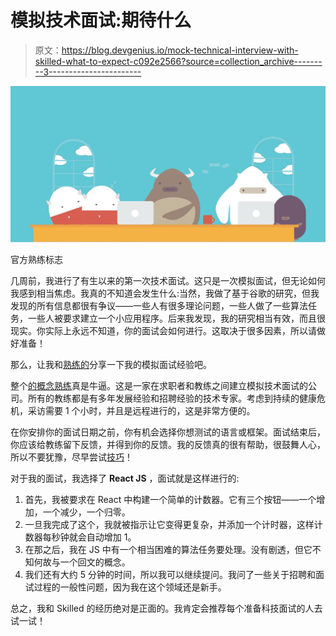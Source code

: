 # 模拟技术面试:期待什么

> 原文：<https://blog.devgenius.io/mock-technical-interview-with-skilled-what-to-expect-c092e2566?source=collection_archive---------3----------------------->

![](img/8bd069e5651570a1b36588f8f06ebed7.png)

官方熟练标志

几周前，我进行了有生以来的第一次技术面试。这只是一次模拟面试，但无论如何我感到相当焦虑。我真的不知道会发生什么:当然，我做了基于谷歌的研究，但我发现的所有信息都很有争议——一些人有很多理论问题，一些人做了一些算法任务，一些人被要求建立一个小应用程序。后来我发现，我的研究相当有效，而且很现实。你实际上永远不知道，你的面试会如何进行。这取决于很多因素，所以请做好准备！

那么，让我和[熟练的](https://www.skilledinc.com/)分享一下我的模拟面试经验吧。

整个[的概念熟练](https://www.skilledinc.com/)真是牛逼。这是一家在求职者和教练之间建立模拟技术面试的公司。所有的教练都是有多年发展经验和招聘经验的技术专家。考虑到持续的健康危机，采访需要 1 个小时，并且是远程进行的，这是非常方便的。

在你安排你的面试日期之前，你有机会选择你想测试的语言或框架。面试结束后，你应该给教练留下反馈，并得到你的反馈。我的反馈真的很有帮助，很鼓舞人心，所以不要犹豫，尽早尝试[技巧](https://www.skilledinc.com/)！

对于我的面试，我选择了 **React JS** ，面试就是这样进行的:

1.  首先，我被要求在 React 中构建一个简单的计数器。它有三个按钮——一个增加，一个减少，一个归零。
2.  一旦我完成了这个，我就被指示让它变得更复杂，并添加一个计时器，这样计数器每秒钟就会自动增加 1。
3.  在那之后，我在 JS 中有一个相当困难的算法任务要处理。没有剧透，但它不知何故与一个回文的概念。
4.  我们还有大约 5 分钟的时间，所以我可以继续提问。我问了一些关于招聘和面试过程的一般性问题，因为我在这个领域还是新手。

总之，我和 Skilled 的经历绝对是正面的。我肯定会推荐每个准备科技面试的人去试一试！